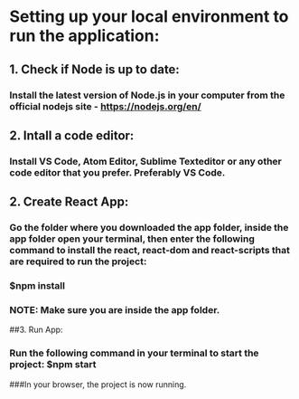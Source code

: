 # Setting up your local environment to run the application:

## 1. Check if Node is up to date:
### Install the latest version of Node.js in your computer from the official nodejs site - https://nodejs.org/en/

## 2. Intall a code editor:
### Install VS Code, Atom Editor, Sublime Texteditor or any other code editor that you prefer. Preferably VS Code. 

## 2. Create React App:
### Go the folder where you downloaded the app folder, inside the app folder open your terminal, then enter the following command to install the react, react-dom and react-scripts that are required to run the project:
### $npm install
### NOTE: Make sure you are inside the app folder.

##3. Run App:
### Run the following command in your terminal to start the project: $npm start

###In your browser, the project is now running. 

